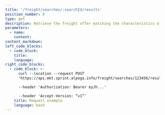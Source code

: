 ```yaml
---
title: '/freight/searches/:searchId/results'
position_number: 8
type: get
description: Retrieve the freight offer matching the characteristics of the search
parameters:
  - name:
    content:
content_markdown:
left_code_blocks:
  - code_block:
    title:
    language:
right_code_blocks:
  - code_block: >-
      curl --location --request POST
      'https://api.mkt.sprint.alpega.info/freight/searches/123456/results' \

      --header 'Authorization: Bearer eyJh...' 

      --header 'Accept-Version: “v1”' 
    title: Request example
    language: bash
---
```

